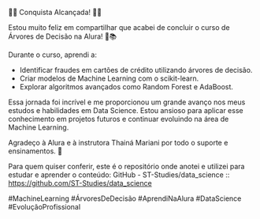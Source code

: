🌳✨ Conquista Alcançada! 🌳✨

Estou muito feliz em compartilhar que acabei de concluir o curso de Árvores de Decisão na Alura! 🚀📚

Durante o curso, aprendi a:

- Identificar fraudes em cartões de crédito utilizando árvores de decisão.
- Criar modelos de Machine Learning com o scikit-learn.
- Explorar algoritmos avançados como Random Forest e AdaBoost.

Essa jornada foi incrível e me proporcionou um grande avanço nos meus estudos e habilidades em Data Science. Estou ansioso para aplicar esse conhecimento em projetos futuros e continuar evoluindo na área de Machine Learning.

Agradeço à Alura e à instrutora Thainá Mariani por todo o suporte e ensinamentos. 🙏

Para quem quiser conferir, este é o repositório onde anotei e utilizei para estudar e aprender o conteúdo: GitHub - ST-Studies/data_science :: https://github.com/ST-Studies/data_science

#MachineLearning #ÁrvoresDeDecisão #AprendiNaAlura #DataScience #EvoluçãoProfissional